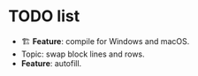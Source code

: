 # TODO list

- 🏗️ **Feature**: compile for Windows and macOS.
- Topic: swap block lines and rows.
- **Feature**: autofill.
